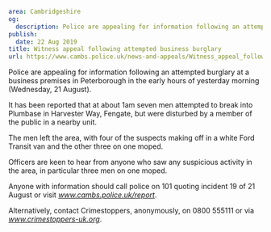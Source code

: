 ```yaml
area: Cambridgeshire
og:
  description: Police are appealing for information following an attempted burglary at a business premises in Peterborough in the early hours of yesterday morning (Wednesday, 21 August).
publish:
  date: 22 Aug 2019
title: Witness appeal following attempted business burglary
url: https://www.cambs.police.uk/news-and-appeals/Witness_appeal_following_attempted_business_burglary
```

Police are appealing for information following an attempted burglary at a business premises in Peterborough in the early hours of yesterday morning (Wednesday, 21 August).

It has been reported that at about 1am seven men attempted to break into Plumbase in Harvester Way, Fengate, but were disturbed by a member of the public in a nearby unit.

The men left the area, with four of the suspects making off in a white Ford Transit van and the other three on one moped.

Officers are keen to hear from anyone who saw any suspicious activity in the area, in particular three men on one moped.

Anyone with information should call police on 101 quoting incident 19 of 21 August or visit _www.cambs.police.uk/report_.

Alternatively, contact Crimestoppers, anonymously, on 0800 555111 or via _www.crimestoppers-uk.org_.
